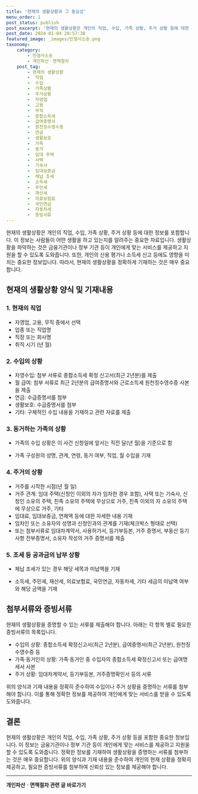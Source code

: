 ```yaml
---
title: '현재의 생활상황과 그 중요성'
menu_order: 1
post_status: publish
post_excerpt: '현재의 생활상황은 개인의 직업, 수입, 가족 상황, 주거 상황 등에 대한 정보를 포함합니다. 이 정보는 사람들이 어떤 생활을 하고 있는지를 알려주는 중요한 자료입니다. 생활상황을 파악하는 것은 금융기관이나 정부 기관 등이 개인에게 맞는 서비스를 제공하고 지원을 할 수 있도록 도와줍니다. 또한, 개인의 신용 평가나 소득세 신고 등에도 영향을 미치는 중요한 정보입니다. 따라서, 현재의 생활상황을 정확하게 기재하는 것은 매우 중요합니다.'
post_date: 2024-01-04 20:57:38
featured_image: _images/민형사소송.png
taxonomy:
    category:
        - 민형사소송
        - 개인파산ㆍ면책절차
    post_tag:
        - 현재의 생활상황
        -  직업
        -  수입
        -  가족상황
        -  주거상황
        -  자영업
        -  고용
        -  무직
        -  종합소득세
        -  급여증명서
        -  원천징수영수증
        -  연금
        -  생활보호
        -  가족
        -  동거
        -  임대 주택
        -  사택
        -  기숙사
        -  임대보증금
        -  체납 조세
        -  소득세
        -  주민세
        -  재산세
        -  의료보험료
        -  국민연금
        -  자동차세
        -  증빙서류
---
```



현재의 생활상황은 개인의 직업, 수입, 가족 상황, 주거 상황 등에 대한 정보를 포함합니다. 이 정보는 사람들이 어떤 생활을 하고 있는지를 알려주는 중요한 자료입니다. 생활상황을 파악하는 것은 금융기관이나 정부 기관 등이 개인에게 맞는 서비스를 제공하고 지원을 할 수 있도록 도와줍니다. 또한, 개인의 신용 평가나 소득세 신고 등에도 영향을 미치는 중요한 정보입니다. 따라서, 현재의 생활상황을 정확하게 기재하는 것은 매우 중요합니다.

## 현재의 생활상황 양식 및 기재내용

### 1. 현재의 직업

- 자영업, 고용, 무직 중에서 선택
- 업종 또는 직업명
- 직장 또는 회사명
- 취직 시기 (년 월)

### 2. 수입의 상황

- 자영수입: 첨부 서류로 종합소득세 확정 신고서(최근 2년분)를 제출
- 월 급여: 첨부 서류로 최근 2년분의 급여증명서와 근로소득세 원천징수영수증 사본을 제출
- 연금: 수급증명서를 첨부
- 생활보호: 수급증명서를 첨부
- 기타: 구체적인 수입 내용을 기재하고 관련 자료를 제출

### 3. 동거하는 가족의 상황

- 가족의 수입 상황은 이 사건 신청일에 앞서는 직전 달(년 월)을 기준으로 함

- 가족 구성원의 성명, 관계, 연령, 동거 여부, 직업, 월 수입을 기재

### 4. 주거의 상황

- 거주를 시작한 시점(년 월 일)
- 거주 관계: 임대 주택(신청인 이외의 자가 임차한 경우 포함), 사택 또는 기숙사, 신청인 소유의 주택, 친족 소유의 주택에 무상으로 거주, 친족 이외의 자 소유의 주택에 무상으로 거주, 기타
- 임대료, 임대보증금, 연체액 등에 대한 자세한 내용 기재
- 임차인 또는 소유자의 성명과 신청인과의 관계를 기재(체크박스 형태로 선택)
- 또는 첨부서류로 임대차계약서, 사용허가서, 등기부등본, 거주 증명서, 부동산 등기 사항 전부증명서, 소유자 작성의 거주 증명서를 제출

### 5. 조세 등 공과금의 납부 상황

- 체납 조세가 있는 경우 해당 세목과 미납액을 기재

- 소득세, 주민세, 재산세, 의료보험료, 국민연금, 자동차세, 기타 세금의 미납액 여부와 해당 금액을 기재

## 첨부서류와 증빙서류

현재의 생활상황을 증명할 수 있는 서류를 제출해야 합니다. 아래는 각 항목 별로 필요한 증빙서류의 목록입니다.

- 수입의 상황: 종합소득세 확정신고서(최근 2년분), 급여증명서(최근 2년분), 원천징수영수증 등
- 가족·동거인의 상황: 가족·동거인 중 수입자의 종합소득세 확정신고서 또는 급여명세서 사본
- 주거 상황: 임대차계약서, 등기부등본, 거주증명확인서 등의 서류

위의 양식과 기재 내용을 정확히 준수하여 수입이나 주거 상황을 증명하는 서류를 첨부해야 합니다. 이를 통해 정확한 정보를 제공하여 개인에게 맞는 서비스를 받을 수 있도록 도와줍니다.

## 결론

현재의 생활상황은 개인의 직업, 수입, 가족 상황, 주거 상황 등을 포함한 중요한 정보입니다. 이 정보는 금융기관이나 정부 기관 등이 개인에게 맞는 서비스를 제공하고 지원을 할 수 있도록 도와줍니다. 정확한 정보를 기재하여 생활상황을 증명하는 서류를 첨부하는 것은 매우 중요합니다. 위의 양식과 기재 내용을 준수하여 개인의 현재 상황을 정확히 제공하고, 필요한 증빙서류를 첨부하여 신뢰성 있는 정보를 제공해야 합니다.
<!-- wp:separator -->
<hr class="wp-block-separator has-alpha-channel-opacity"/>
<!-- /wp:separator -->

<!-- wp:group {"backgroundColor":"base","layout":{"type":"constrained"}} -->
<div class="wp-block-group has-base-background-color has-background"><!-- wp:paragraph {"align":"center","fontSize":"medium"} -->
<p class="has-text-align-center has-large-font-size"><strong>개인파산ㆍ면책절차 관련 글 바로가기</strong></p>
<!-- /wp:paragraph -->


<!-- wp:latest-posts
{"categories":[{"id":14814,"count":19,"description":"","link":"https://uknowlaw.com/category/%ea%b0%9c%ec%9d%b8%ed%8c%8c%ec%82%b0%e3%86%8d%eb%a9%b4%ec%b1%85%ec%a0%88%ec%b0%a8/","name":"개인파산ㆍ면책절차","slug":"개인파산ㆍ면책절차","taxonomy":"category","parent":0,"meta":[],"_links":{"self":[{"href":"https://uknowlaw.com/wp-json/wp/v2/categories/14814"}],"collection":[{"href":"https://uknowlaw.com/wp-json/wp/v2/categories"}],"about":[{"href":"https://uknowlaw.com/wp-json/wp/v2/taxonomies/category"}],"wp:post_type":[{"href":"https://uknowlaw.com/wp-json/wp/v2/posts?categories=14814"}],"curies":[{"name":"wp","href":"https://api.w.org/{rel}","templated":true}]}}],"postsToShow":100,"excerptLength":28,"postLayout":"grid","columns":2,"featuredImageAlign":"left","featuredImageSizeSlug":"large","fontSize":"small"} /--></div>
<!-- /wp:group -->